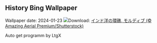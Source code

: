 ## History Bing Wallpaper
Wallpaper date: 2024-01-23
![](https://www.bing.com/th?id=OHR.MaldivesAtolls_JA-JP0994970307_UHD.jpg&w=1000)Download: [インド洋の環礁, モルディブ (© Amazing Aerial Premium/Shutterstock)](https://www.bing.com/th?id=OHR.MaldivesAtolls_JA-JP0994970307_UHD.jpg)

Auto get programm by LtgX
